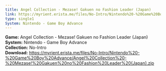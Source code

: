 ```yaml
---
title: Angel Collection - Mezase! Gakuen no Fashion Leader (Japan)
link: https://myrient.erista.me/files/No-Intro/Nintendo%20-%20Game%20Boy%20Advance/Angel%20Collection%20-%20Mezase!%20Gakuen%20no%20Fashion%20Leader%20(Japan).zip
type: single1
System: Nintendo - Game Boy Advance
---
```

<b>Game:</b> Angel Collection - Mezase! Gakuen no Fashion Leader (Japan)<br>
<b>System:</b> Nintendo - Game Boy Advance<br>
<b>Collection:</b> No-Intro<br>
<b>Download:</b> https://myrient.erista.me/files/No-Intro/Nintendo%20-%20Game%20Boy%20Advance/Angel%20Collection%20-%20Mezase!%20Gakuen%20no%20Fashion%20Leader%20(Japan).zip